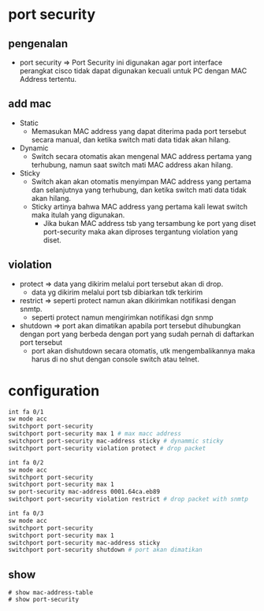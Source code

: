 # port security
## pengenalan
- port security => Port Security ini digunakan agar port interface perangkat cisco tidak dapat 
digunakan kecuali untuk PC dengan MAC Address tertentu.

## add mac
- Static
    - Memasukan MAC address yang dapat diterima pada port tersebut secara manual, dan ketika switch mati data tidak akan hilang.
- Dynamic
    - Switch secara otomatis akan mengenal MAC address pertama yang terhubung, namun saat switch mati MAC address akan hilang.
- Sticky
    - Switch akan akan otomatis menyimpan MAC address yang pertama dan selanjutnya yang terhubung, dan ketika switch mati data tidak akan hilang.
    - Sticky artinya bahwa MAC address yang pertama kali lewat switch maka itulah  yang digunakan. 
        - Jika bukan MAC address tsb yang tersambung ke port yang diset port-security maka akan diproses tergantung violation yang diset. 

## violation
- protect => data yang dikirim melalui port tersebut akan di drop.
    - data yg dikirim melalui port tsb dibiarkan tdk terkirim
- restrict => seperti protect namun akan dikirimkan notifikasi dengan snmtp.
    - seperti protect namun mengirimkan notifikasi dgn snmp
- shutdown => port akan dimatikan apabila port tersebut dihubungkan dengan port yang berbeda dengan port yang sudah pernah di daftarkan port tersebut
    - port akan dishutdown secara otomatis, utk mengembalikannya maka harus di no shut dengan console switch atau telnet.

# configuration
```bash
int fa 0/1
sw mode acc
switchport port-security
switchport port-security max 1 # max macc address
switchport port-security mac-address sticky # dynammic sticky
switchport port-security violation protect # drop packet

int fa 0/2
sw mode acc
switchport port-security
switchport port-security max 1
sw port-security mac-address 0001.64ca.eb89
switchport port-security violation restrict # drop packet with snmtp

int fa 0/3
sw mode acc
switchport port-security
switchport port-security max 1
switchport port-security mac-address sticky
switchport port-security shutdown # port akan dimatikan
```

## show
```
# show mac-address-table
# show port-security
```
